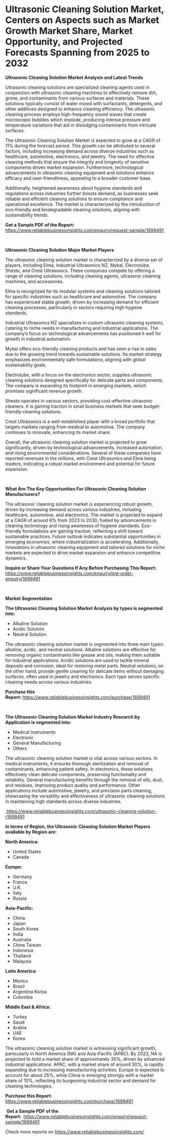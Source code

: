 <p><h1>Ultrasonic Cleaning Solution Market, Centers on Aspects such as Market Growth Market Share, Market Opportunity, and Projected Forecasts Spanning from 2025 to 2032</h1></p><p><strong>Ultrasonic Cleaning Solution Market Analysis and Latest Trends</strong></p>
<p><p>Ultrasonic cleaning solutions are specialized cleaning agents used in conjunction with ultrasonic cleaning machines to effectively remove dirt, grime, and contaminants from various surfaces and materials. These solutions typically consist of water mixed with surfactants, detergents, and other additives designed to enhance cleaning efficiency. The ultrasonic cleaning process employs high-frequency sound waves that create microscopic bubbles which implode, producing intense pressure and temperature variations that aid in dislodging contaminants from intricate surfaces.</p><p>The Ultrasonic Cleaning Solution Market is expected to grow at a CAGR of 11% during the forecast period. This growth can be attributed to several factors, including increasing demand across diverse industries such as healthcare, automotive, electronics, and jewelry. The need for effective cleaning methods that ensure the integrity and longevity of sensitive components drives market expansion. Furthermore, technological advancements in ultrasonic cleaning equipment and solutions enhance efficacy and user-friendliness, appealing to a broader customer base. </p><p>Additionally, heightened awareness about hygiene standards and regulations across industries further boosts demand, as businesses seek reliable and efficient cleaning solutions to ensure compliance and operational excellence. The market is characterized by the introduction of eco-friendly and biodegradable cleaning solutions, aligning with sustainability trends.</p></p>
<p><strong>Get a Sample PDF of the Report:&nbsp;</strong> <a href="https://www.reliablebusinessinsights.com/enquiry/request-sample/1699491?utm_campaign=2201&utm_medium=2&utm_source=Github&utm_content=ia&utm_term=30012025&utm_id=ultrasonic-cleaning-solution">https://www.reliablebusinessinsights.com/enquiry/request-sample/1699491</a></p>
<p>&nbsp;</p>
<p><strong>Ultrasonic Cleaning Solution Major Market Players</strong></p>
<p><p>The ultrasonic cleaning solution market is characterized by a diverse set of players, including Elma, Industrial Ultrasonics NZ, Mykal, Electrolube, Shesto, and Crest Ultrasonics. These companies compete by offering a range of cleaning solutions, including cleaning agents, ultrasonic cleaning machines, and accessories.</p><p>Elma is recognized for its modular systems and cleaning solutions tailored for specific industries such as healthcare and automotive. The company has experienced stable growth, driven by increasing demand for efficient cleaning processes, particularly in sectors requiring high hygiene standards.</p><p>Industrial Ultrasonics NZ specializes in custom ultrasonic cleaning systems, catering to niche needs in manufacturing and industrial applications. The company’s focus on technological advancements has positioned it well for growth in industrial automation.</p><p>Mykal offers eco-friendly cleaning products and has seen a rise in sales due to the growing trend towards sustainable solutions. Its market strategy emphasizes environmentally safe formulations, aligning with global sustainability goals.</p><p>Electrolube, with a focus on the electronics sector, supplies ultrasonic cleaning solutions designed specifically for delicate parts and components. The company is expanding its footprint in emerging markets, which promises significant revenue growth.</p><p>Shesto operates in various sectors, providing cost-effective ultrasonic cleaners. It is gaining traction in small business markets that seek budget-friendly cleaning solutions.</p><p>Crest Ultrasonics is a well-established player with a broad portfolio that targets markets ranging from medical to automotive. The company continues to innovate, enhancing its market share.</p><p>Overall, the ultrasonic cleaning solution market is projected to grow significantly, driven by technological advancements, increased automation, and rising environmental considerations. Several of these companies have reported revenues in the millions, with Crest Ultrasonics and Elma being leaders, indicating a robust market environment and potential for future expansion.</p></p>
<p>&nbsp;</p>
<p><strong>What Are The Key Opportunities For Ultrasonic Cleaning Solution Manufacturers?</strong></p>
<p><p>The ultrasonic cleaning solution market is experiencing robust growth, driven by increasing demand across various industries, including healthcare, automotive, and electronics. The market is projected to expand at a CAGR of around 6% from 2023 to 2030, fueled by advancements in cleaning technology and rising awareness of hygiene standards. Eco-friendly formulations are gaining traction, reflecting a shift toward sustainable practices. Future outlook indicates substantial opportunities in emerging economies, where industrialization is accelerating. Additionally, innovations in ultrasonic cleaning equipment and tailored solutions for niche markets are expected to drive market expansion and enhance competitive dynamics.</p></p>
<p><strong>Inquire or Share Your Questions If Any Before Purchasing This Report:</strong> <a href="https://www.reliablebusinessinsights.com/enquiry/pre-order-enquiry/1699491?utm_campaign=2201&utm_medium=2&utm_source=Github&utm_content=ia&utm_term=30012025&utm_id=ultrasonic-cleaning-solution">https://www.reliablebusinessinsights.com/enquiry/pre-order-enquiry/1699491</a></p>
<p>&nbsp;</p>
<p><strong>Market Segmentation</strong></p>
<p><strong>The Ultrasonic Cleaning Solution Market Analysis by types is segmented into:</strong></p>
<p><ul><li>Alkaline Solution</li><li>Acidic Solution</li><li>Neutral Solution</li></ul></p>
<p><p>The ultrasonic cleaning solution market is segmented into three main types: alkaline, acidic, and neutral solutions. Alkaline solutions are effective for removing organic contaminants like grease and oils, making them suitable for industrial applications. Acidic solutions are used to tackle mineral deposits and corrosion, ideal for restoring metal parts. Neutral solutions, on the other hand, provide gentle cleaning for delicate items without damaging surfaces, often used in jewelry and electronics. Each type serves specific cleaning needs across various industries.</p></p>
<p><strong>Purchase this Report:&nbsp;</strong><a href="https://www.reliablebusinessinsights.com/purchase/1699491?utm_campaign=2201&utm_medium=2&utm_source=Github&utm_content=ia&utm_term=30012025&utm_id=ultrasonic-cleaning-solution">https://www.reliablebusinessinsights.com/purchase/1699491</a></p>
<p>&nbsp;</p>
<p><strong>The Ultrasonic Cleaning Solution Market Industry Research by Application is segmented into:</strong></p>
<p><ul><li>Medical Instruments</li><li>Electronic</li><li>General Manufacturing</li><li>Others</li></ul></p>
<p><p>The ultrasonic cleaning solution market is vital across various sectors. In medical instruments, it ensures thorough sterilization and removal of contaminants, enhancing patient safety. In electronics, these solutions effectively clean delicate components, preserving functionality and reliability. General manufacturing benefits through the removal of oils, dust, and residues, improving product quality and performance. Other applications include automotive, jewelry, and precision parts cleaning, showcasing the versatility and effectiveness of ultrasonic cleaning solutions in maintaining high standards across diverse industries.</p></p>
<p><a href="https://www.reliablebusinessinsights.com/ultrasonic-cleaning-solution-r1699491?utm_campaign=2201&utm_medium=2&utm_source=Github&utm_content=ia&utm_term=30012025&utm_id=ultrasonic-cleaning-solution">&nbsp;https://www.reliablebusinessinsights.com/ultrasonic-cleaning-solution-r1699491</a></p>
<p><strong>In terms of Region, the Ultrasonic Cleaning Solution Market Players available by Region are:</strong></p>
<p>
    <p> <strong> North America: </strong>
        <ul>
            <li>United States</li>
            <li>Canada</li>
        </ul>
        </p> 
    <p> <strong> Europe: </strong>
        <ul>
            <li>Germany</li>
            <li>France</li>
            <li>U.K.</li>
            <li>Italy</li>
            <li>Russia</li>
        </ul>
        </p> 
    <p> <strong> Asia-Pacific: </strong>
        <ul>
            <li>China</li>
            <li>Japan</li>
            <li>South Korea</li>
            <li>India</li>
            <li>Australia</li>
            <li>China Taiwan</li>
            <li>Indonesia</li>
            <li>Thailand</li>
            <li>Malaysia</li>
        </ul>
        </p> 
    <p> <strong> Latin America: </strong>
        <ul>
            <li>Mexico</li>
            <li>Brazil</li>
            <li>Argentina Korea</li>
            <li>Colombia</li>
        </ul>
        </p> 
    <p> <strong> Middle East & Africa: </strong>
        <ul>
            <li>Turkey</li>
            <li>Saudi</li>
            <li>Arabia</li>
            <li>UAE</li>
            <li>Korea</li>
        </ul>
    </p>
    </p>
<p><p>The ultrasonic cleaning solution market is witnessing significant growth, particularly in North America (NA) and Asia-Pacific (APAC). By 2023, NA is projected to hold a market share of approximately 35%, driven by advanced industrial applications. APAC, with a market share of around 30%, is rapidly expanding due to increasing manufacturing activities. Europe is expected to account for about 25%, while China is emerging strongly with a market share of 10%, reflecting its burgeoning industrial sector and demand for cleaning technologies.</p></p>
<p><strong>Purchase this Report: </strong><a href="https://www.reliablebusinessinsights.com/purchase/1699491?utm_campaign=2201&utm_medium=2&utm_source=Github&utm_content=ia&utm_term=30012025&utm_id=ultrasonic-cleaning-solution">https://www.reliablebusinessinsights.com/purchase/1699491</a></p>
<p>&nbsp;<strong>Get a Sample PDF of the Report:&nbsp;&nbsp;</strong><a href="https://www.reliablebusinessinsights.com/enquiry/request-sample/1699491?utm_campaign=2201&utm_medium=2&utm_source=Github&utm_content=ia&utm_term=30012025&utm_id=ultrasonic-cleaning-solution">https://www.reliablebusinessinsights.com/enquiry/request-sample/1699491</a></p>
<p><strong></strong></p>
<p>Check more reports on <a href="https://www.reliablebusinessinsights.com/?utm_campaign=2201&utm_medium=2&utm_source=Github&utm_content=ia&utm_term=30012025&utm_id=ultrasonic-cleaning-solution">https://www.reliablebusinessinsights.com/</a></p>